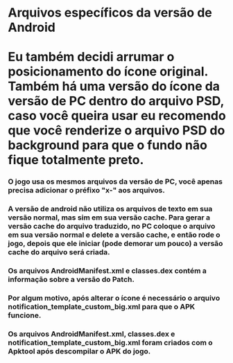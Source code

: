 
# Arquivos específicos da versão de Android<br><br>Eu também decidi arrumar o posicionamento do ícone original. Também há uma versão do ícone da versão de PC dentro do arquivo PSD, caso você queira usar eu recomendo que você renderize o arquivo PSD do background para que o fundo não fique totalmente preto.

### O jogo usa os mesmos arquivos da versão de PC, você apenas precisa adicionar o préfixo "x-" aos arquivos.
### A versão de android não utiliza os arquivos de texto em sua versão normal, mas sim em sua versão cache. Para gerar a versão cache do arquivo traduzido, no PC coloque o arquivo em sua versão normal e delete a versão cache, e então rode o jogo, depois que ele iniciar (pode demorar um pouco) a versão cache do arquivo será criada.
### Os arquivos AndroidManifest.xml e classes.dex contém a informação sobre a versão do Patch.
### Por algum motivo, após alterar o ícone é necessário o arquivo notification_template_custom_big.xml para que o APK funcione.
### Os arquivos AndroidManifest.xml, classes.dex e notification_template_custom_big.xml foram criados com o Apktool após descompilar o APK do jogo.